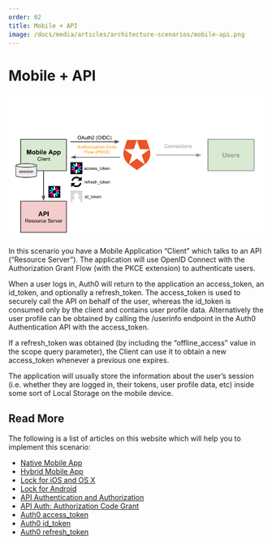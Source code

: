 ```yaml
---
order: 02
title: Mobile + API
image: /docs/media/articles/architecture-scenarios/mobile-api.png
---
```


# Mobile + API

![](/media/articles/architecture-scenarios/mobile-api.png)

In this scenario you have a Mobile Application “Client” which talks to an API (“Resource Server”). The application will use OpenID Connect with the Authorization Grant Flow (with the PKCE extension) to authenticate users.

When a user logs in, Auth0 will return to the application an access_token, an id_token, and optionally a refresh_token. The access_token is used to securely call the API on behalf of the user, whereas the id_token is consumed only by the client and contains user profile data. Alternatively the user profile can be obtained by calling the /userinfo endpoint in the Auth0 Authentication API with the access_token.

If a refresh_token was obtained (by including the “offline_access” value in the scope query parameter), the Client can use it to obtain a new access_token whenever a previous one expires.

The application will usually store the information about the user’s session (i.e. whether they are logged in, their tokens, user profile data, etc) inside some sort of Local Storage on the mobile device.

## Read More

The following is a list of articles on this website which will help you to implement this scenario:

* [Native Mobile App](https://auth0.com/docs/quickstart/native-mobile/)
* [Hybrid Mobile App](https://auth0.com/docs/quickstart/hybrid/)
* [Lock for iOS and OS X](https://auth0.com/docs/libraries/lock-ios)
* [Lock for Android](https://auth0.com/docs/libraries/lock-android)
* [API Authentication and Authorization](https://auth0.com/docs/api-auth)
* [API Auth: Authorization Code Grant](https://auth0.com/docs/api-auth/grant/authorization-code)
* [Auth0 access_token](https://auth0.com/docs/tokens/access_token)
* [Auth0 id_token](https://auth0.com/docs/tokens/id_token)
* [Auth0 refresh_token](https://auth0.com/docs/tokens/refresh_token)
